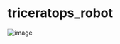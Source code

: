 # triceratops_robot

![image](https://github.com/user-attachments/assets/bbb0408d-8dc3-4800-9060-aeffb95ce153)
